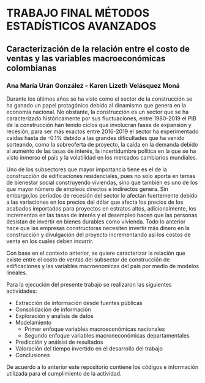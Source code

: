 # TRABAJO FINAL MÉTODOS ESTADÍSTICOS AVANZADOS
## Caracterización de la relación entre el costo de ventas y las variables macroeconómicas colombianas
### Ana María Urán González - Karen Lizeth Velásquez Moná

Durante los últimos años se ha visto como el sector de la construcción se ha ganado un papel protagónico debido al dinamismo que genera en la economía nacional. No obstante, la construcción es un sector que se ha caracterizado históricamente por sus fluctuaciones, entre 1980-2019 el PIB de la construcción han tenido ciclos que involucran fases de expansión y recesión, para ser más exactos entre 2016-2019 el sector ha experimentado caídas hasta de -0.1% debido a las grandes dificultades que ha venido sorteando, como la sobreoferta de proyecto, la caída en la demanda debido al aumento de las tasas de interés, la incertidumbre política en la que se ha visto inmerso el país y la volatilidad en los mercados cambiarios mundiales.

Uno de los subsectores que mayor importancia tiene es el de la construcción de edificaciones residenciales, pues no solo aporta en temas de bienestar social construyendo viviendas, sino que también es uno de los que mayor número de empleos directos e indirectos genera. Sin embargo,los periodos de recesión del sector lo afectan fuertemente debido a las variaciones en los precios del dólar que afecta los precios de los acabados importados para proyectos en estratos altos, adicionalmente, los incrementos en las tasas de interés y el desempleo hacen que las personas desistan de invertir en bienes durables como vivienda. Todo lo anterior hace que las empresas constructoras necesiten invertir más dinero en la construcción y divulgación del proyecto incrementando así los costos de venta en los cuales deben incurrir.

Con base en el contexto anterior, se quiere caracterizar la relación que existe entre el costo de ventas del subsector de construcción de edificaciones y las variables macroenomicas del país por medio de modelos lineales.

Para la ejecución del presente trabajo se realizaron las siguientes actividades:

* Extracción de información desde fuentes públicas
* Consolidación de información
* Exploración y análisis de datos
* Modelamiento
  * Primer enfoque variables macroeconómicas nacionales
  * Segundo enfoque variables macroneconómicas departamentales
* Predicción y análsisi de resultados
* Valoración del tiempo invertido en el desarrollo del trabajo
* Conclusiones

De acuerdo a lo anterior este repositorio contiene los códigos e información utilizada para el cumplimiento de la actividad.
  
  
